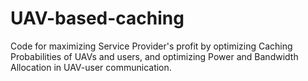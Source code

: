 # UAV-based-caching
Code for maximizing Service Provider's profit by optimizing Caching Probabilities of UAVs and users, and optimizing Power and Bandwidth Allocation in UAV-user communication.
